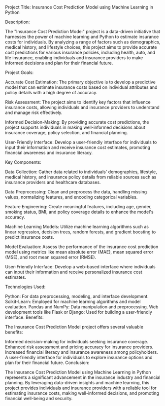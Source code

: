 Project Title: Insurance Cost Prediction Model using Machine Learning in Python

Description:

The "Insurance Cost Prediction Model" project is a data-driven initiative that harnesses the power of machine learning and Python to estimate insurance costs for individuals. By analyzing a range of factors such as demographics, medical history, and lifestyle choices, this project aims to provide accurate cost predictions for various insurance policies, including health, auto, and life insurance, enabling individuals and insurance providers to make informed decisions and plan for their financial future.

Project Goals:

Accurate Cost Estimation: The primary objective is to develop a predictive model that can estimate insurance costs based on individual attributes and policy details with a high degree of accuracy.

Risk Assessment: The project aims to identify key factors that influence insurance costs, allowing individuals and insurance providers to understand and manage risk effectively.

Informed Decision-Making: By providing accurate cost predictions, the project supports individuals in making well-informed decisions about insurance coverage, policy selection, and financial planning.

User-Friendly Interface: Develop a user-friendly interface for individuals to input their information and receive insurance cost estimates, promoting financial awareness and insurance literacy.

Key Components:

Data Collection: Gather data related to individuals' demographics, lifestyle, medical history, and insurance policy details from reliable sources such as insurance providers and healthcare databases.

Data Preprocessing: Clean and preprocess the data, handling missing values, normalizing features, and encoding categorical variables.

Feature Engineering: Create meaningful features, including age, gender, smoking status, BMI, and policy coverage details to enhance the model's accuracy.

Machine Learning Models: Utilize machine learning algorithms such as linear regression, decision trees, random forests, and gradient boosting to predict insurance costs.

Model Evaluation: Assess the performance of the insurance cost prediction model using metrics like mean absolute error (MAE), mean squared error (MSE), and root mean squared error (RMSE).

User-Friendly Interface: Develop a web-based interface where individuals can input their information and receive personalized insurance cost estimates.

Technologies Used:

Python: For data preprocessing, modeling, and interface development.
Scikit-Learn: Employed for machine learning algorithms and model evaluation.
Pandas and NumPy: Data manipulation and preprocessing.
Web development tools like Flask or Django: Used for building a user-friendly interface.
Benefits:

The Insurance Cost Prediction Model project offers several valuable benefits:

Informed decision-making for individuals seeking insurance coverage.
Enhanced risk assessment and pricing accuracy for insurance providers.
Increased financial literacy and insurance awareness among policyholders.
A user-friendly interface for individuals to explore insurance options and plan for their financial future.
Conclusion:

The Insurance Cost Prediction Model using Machine Learning in Python represents a significant advancement in the insurance industry and financial planning. By leveraging data-driven insights and machine learning, this project provides individuals and insurance providers with a reliable tool for estimating insurance costs, making well-informed decisions, and promoting financial well-being and security.
